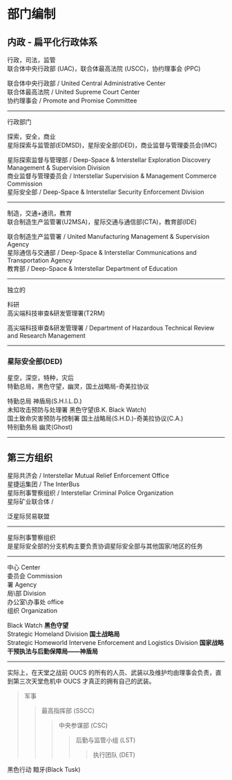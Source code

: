 # 部门编制

## 内政 - 扁平化行政体系

行政，司法，监管  
联合体中央行政部 (UAC)，联合体最高法院 (USCC)，协约理事会 (PPC)

联合体中央行政部 / United Central Administrative Center  
联合体最高法院 / United Supreme Court Center  
协约理事会 / Promote and Promise Committee

---

行政部门

探索，安全，商业  
星际探索与监管部(EDMSD)，星际安全部(DED)，商业监督与管理委员会(IMC)

星际探索监督与管理部 / Deep-Space & Interstellar Exploration Discovery Management & Supervision Division  
商业监督与管理委员会 / Interstellar Supervision & Management Commerce Commission  
星际安全部 / Deep-Space & Interstellar Security Enforcement Division

---

制造，交通+通讯，教育  
联合制造生产监管署(U2MSA)，星际交通与通信部(CTA)，教育部(IDE)

联合制造生产监管署 / United Manufacturing Management & Supervision Agency  
星际通信与交通部 / Deep-Space & Interstellar Communications and Transportation Agency  
教育部 / Deep-Space & Interstellar Department of Education

---

独立的

科研  
高尖端科技审查&研发管理署(T2RM)

高尖端科技审查&研发管理署 / Department of Hazardous Technical Review and Research Management

---

### 星际安全部(DED)

星空，深空，特种，灾后  
特勤总局，黑色守望，幽灵，国土战略局-奇美拉协议

特勤总局 神盾局(S.H.I.L.D.)  
未知攻击预防与处理署 黑色守望(B.K. Black Watch)  
国土致命灾害预防与控制署 国土战略局(S.H.D.)-奇美拉协议(C.A.)  
特别勤务局 幽灵(Ghost)

---

## 第三方组织

星际共济会 / Interstellar Mutual Relief Enforcement Office  
星捷运集团 / The InterBus  
星际刑事警察组织 / Interstellar Criminal Police Organization  
星际矿业联合体 /

泛星际贸易联盟

---

星际刑事警察组织  
是星际安全部的分支机构主要负责协调星际安全部与其他国家/地区的任务

---

中心 Center  
委员会 Commission  
署 Agency  
局\部 Division  
办公室\办事处 office  
组织 Organization

Black Watch **黑色守望**  
Strategic Homeland Division **国土战略局**  
Strategic Homeworld Intervene Enforcement and Logistics Division **国家战略干预执法与后勤保障局——神盾局**

---

实际上，在天堂之战前 OUCS 的所有的人员、武装以及维护均由理事会负责，直到第三次天堂危机中 OUCS 才真正的拥有自己的武装。

> 军事
>
> > 最高指挥部 (SSCC)
> >
> > > 中央参谋部 (CSC)
> > >
> > > > 后勤与监管小组 (LST)
> > > >
> > > > > 执行团队 (DET)

黑色行动 黯牙(Black Tusk)
